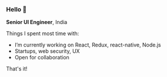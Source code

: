 ### Hello 👋

**Senior UI Engineer**, India

Things I spent most time with:

- I’m currently working on React, Redux, react-native, Node.js
- Startups,  web security, UX
- Open for collaboration

That's it!
